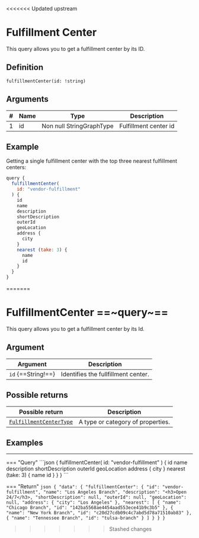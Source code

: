 <<<<<<< Updated upstream
# Fulfillment Center

This query allows you to get a fulfillment center by its ID.

## Definition

```
fulfillmentCenter(id: !string)
```

## Arguments

|#|Name        |Type         |Description|
|--|-----------|-------------|-----------|
| 1|id |Non null StringGraphType |Fulfillment center id |


## Example
Getting a single fulfillment center with the top three nearest fulfillment centers:

```js
query {
  fulfillmentCenter(
    id: "vendor-fulfillment"
  ) {
    id
    name
    description
    shortDescription
    outerId
    geoLocation
    address {
      city
    }
    nearest (take: 3) {
      name
      id
    }
  }
}
```
=======
# FulfillmentCenter ==~query~==

This query allows you to get a fulfillment center by its Id.

## Argument

| Argument           	| Description                         	|
|--------------------	|-------------------------------------	|
| `id` {==String!==} 	| Identifies the fullfillment center. 	|

## Possible returns

| Possible return                                	                    | Description                       	|
|--------------------------------------------------------------------	|------------------------------------	|
| [`FulfillmentCenterType`](../objects/FulfillmentCenterType.md) 	    | A type or category of properties.  	|

## Examples
<hr />
=== "Query"
    ```json
    {
      fulfillmentCenter(
        id: "vendor-fulfillment"
      ) {
        id
        name
        description
        shortDescription
        outerId
        geoLocation
        address {
          city
        }
        nearest (take: 3) {
          name
          id
        }
      }
    }
    ```

=== "Return"
    ```json
      {
        "data": {
          "fulfillmentCenter": {
            "id": "vendor-fulfillment",
            "name": "Los Angeles Branch",
            "description": "<h3>Open 24/7</h3>,
            "shortDescription": null,
            "outerId": null,
            "geoLocation": null,
            "address": {
              "city": "Los Angeles"
            },
            "nearest": [
              {
                "name": "Chicago Branch",
                "id": "142ba5568ae4454aad553ece41b9c3b5"
              },
              {
                "name": "New York Branch",
                "id": "c20d27cdb09c4c7abd5d78a71510ab83"
              },
              {
                "name": "Tennessee Branch",
                "id": "tulsa-branch"
              }
            ]
          }
        }
      }    
    ```
>>>>>>> Stashed changes
